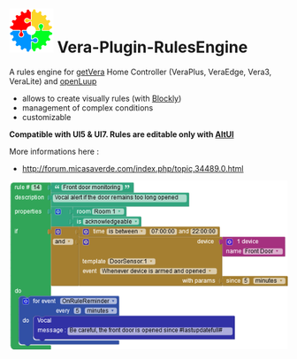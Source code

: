 # ![rulesengine](media/rulesengine_logo.png) Vera-Plugin-RulesEngine

A rules engine for [getVera](http://getvera.com/) Home Controller (VeraPlus, VeraEdge, Vera3, VeraLite) and [openLuup](https://github.com/akbooer/openLuup)
- allows to create visually rules (with [Blockly](https://github.com/google/blockly))
- management of complex conditions
- customizable


**Compatible with UI5 & UI7. Rules are editable only with [AltUI](http://forum.micasaverde.com/index.php/board,78.0.html)**

More informations here :
- http://forum.micasaverde.com/index.php/topic,34489.0.html
 

![rulesengine example](media/rulesengine_example.png)
